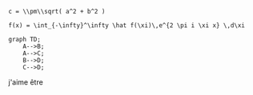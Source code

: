 ```katex {evaluate: true}
c = \\pm\\sqrt( a^2 + b^2 )
```

```katex {evaluate: true}
f(x) = \int_{-\infty}^\infty \hat f(\xi)\,e^{2 \pi i \xi x} \,d\xi
```

```mermaid
graph TD;
    A-->B;
    A-->C;
    B-->D;
    C-->D;
```

 j'aime être <Icon name="put litter_in its_place"/>